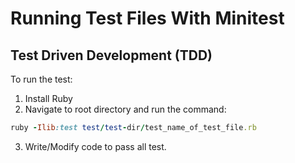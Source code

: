 # Running Test Files With Minitest

## Test Driven Development (TDD)
To run the test:
1. Install Ruby
2. Navigate to root directory and run the command:
```Ruby
ruby -Ilib:test test/test-dir/test_name_of_test_file.rb
```
3. Write/Modify code to pass all test.
